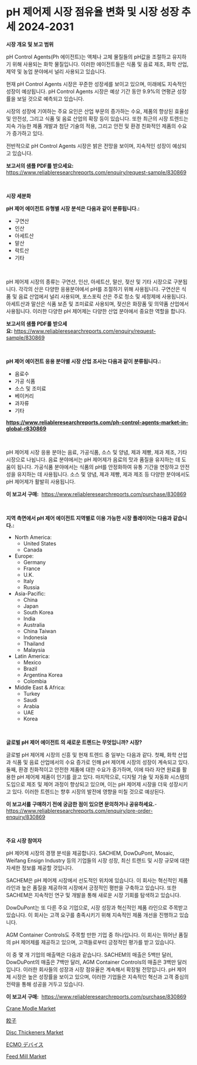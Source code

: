 <p><h1>pH 제어제 시장 점유율 변화 및 시장 성장 추세 2024-2031</h1></p><p><strong>시장 개요 및 보고 범위</strong></p>
<p><p>pH Control Agents(Ph 에이전트)는 액체나 고체 물질들의 pH값을 조절하고 유지하기 위해 사용되는 화학 물질입니다. 이러한 에이전트들은 식품 및 음료 제조, 화학 산업, 제약 및 농업 분야에서 널리 사용되고 있습니다.</p><p>현재 pH Control Agents 시장은 꾸준한 성장세를 보이고 있으며, 미래에도 지속적인 성장이 예상됩니다. pH Control Agents 시장은 예상 기간 동안 9.9%의 연평균 성장률을 보일 것으로 예측되고 있습니다.</p><p>시장의 성장에 기여하는 주요 요인은 산업 부문의 증가하는 수요, 제품의 향상된 효율성 및 안전성, 그리고 식품 및 음료 산업의 확장 등이 있습니다. 또한 최근의 시장 트렌드는 지속 가능한 제품 개발과 첨단 기술의 적용, 그리고 안전 및 환경 친화적인 제품의 수요가 증가하고 있다.</p><p>전반적으로 pH Control Agents 시장은 밝은 전망을 보이며, 지속적인 성장이 예상되고 있습니다.</p></p>
<p><strong>보고서의 샘플 PDF를 받으세요:</strong> <a href="https://www.reliableresearchreports.com/enquiry/request-sample/830869">https://www.reliableresearchreports.com/enquiry/request-sample/830869</a></p>
<p>&nbsp;</p>
<p><strong>시장 세분화</strong></p>
<p><strong>pH 제어 에이전트 유형별 시장 분석은 다음과 같이 분류됩니다.:</strong></p>
<p><ul><li>구연산</li><li>인산</li><li>아세트산</li><li>말산</li><li>락트산</li><li>기타</li></ul></p>
<p>&nbsp;</p>
<p><p>pH 제어제 시장의 종류는 구연산, 인산, 아세트산, 말산, 젖산 및 기타 시장으로 구분됩니다. 각각의 산은 다양한 응용분야에서 pH를 조절하기 위해 사용됩니다. 구연산은 식품 및 음료 산업에서 널리 사용되며, 포스포릭 산은 주로 청소 및 세정제에 사용됩니다. 아세트산과 말산은 식품 보존 및 조미료로 사용되며, 젖산은 화장품 및 의약품 산업에서 사용됩니다. 이러한 다양한 pH 제어제는 다양한 산업 분야에서 중요한 역할을 합니다.</p></p>
<p><strong>보고서의 샘플 PDF를 받으세요:</strong>&nbsp;<a href="https://www.reliableresearchreports.com/enquiry/request-sample/830869">https://www.reliableresearchreports.com/enquiry/request-sample/830869</a></p>
<p>&nbsp;</p>
<p><strong> pH 제어 에이전트 응용 분야별 시장 산업 조사는 다음과 같이 분류됩니다.:</strong></p>
<p><ul><li>음료수</li><li>가공 식품</li><li>소스 및 조미료</li><li>베이커리</li><li>과자류</li><li>기타</li></ul></p>
<p><strong><a href="https://www.reliableresearchreports.com/ph-control-agents-market-in-global-r830869">https://www.reliableresearchreports.com/ph-control-agents-market-in-global-r830869</a></strong></p>
<p>&nbsp;</p>
<p><p>pH 제어제 시장 응용 분야는 음료, 가공식품, 소스 및 양념, 제과 제빵, 제과 제조, 기타 시장으로 나뉩니다. 음료 분야에서는 pH 제어제가 음료의 맛과 품질을 유지하는 데 도움이 됩니다. 가공식품 분야에서는 식품의 pH를 안정화하여 유통 기간을 연장하고 안전성을 유지하는 데 사용됩니다. 소스 및 양념, 제과 제빵, 제과 제조 등 다양한 분야에서도 pH 제어제가 활발히 사용됩니다.</p></p>
<p><strong>이 보고서 구매:</strong>&nbsp; <a href="https://www.reliableresearchreports.com/purchase/830869">https://www.reliableresearchreports.com/purchase/830869</a></p>
<p>&nbsp;</p>
<p><strong>지역 측면에서 pH 제어 에이전트 지역별로 이용 가능한 시장 플레이어는 다음과 같습니다.:</strong></p>
<p><ul>
    <li>
        North America:
        <ul>
            <li>United States</li>
            <li>Canada</li>
        </ul>
    </li>
    <li>
        Europe:
        <ul>
            <li>Germany</li>
            <li>France</li>
            <li>U.K.</li>
            <li>Italy</li>
            <li>Russia</li>
        </ul>
    </li>
    <li>
        Asia-Pacific:
        <ul>
            <li>China</li>
            <li>Japan</li>
            <li>South Korea</li>
            <li>India</li>
            <li>Australia</li>
            <li>China Taiwan</li>
            <li>Indonesia</li>
            <li>Thailand</li>
            <li>Malaysia</li>
        </ul>
    </li>
    <li>
        Latin America:
        <ul>
            <li>Mexico</li>
            <li>Brazil</li>
            <li>Argentina Korea</li>
            <li>Colombia</li>
        </ul>
    </li>
    <li>
        Middle East & Africa:
        <ul>
            <li>Turkey</li>
            <li>Saudi</li>
            <li>Arabia</li>
            <li>UAE</li>
            <li>Korea</li>
        </ul>
    </li>
    </ul></p>
<p>&nbsp;</p>
<p><strong>글로벌 pH 제어 에이전트 의 새로운 트렌드는 무엇입니까? 시장?</strong></p>
<p><p>글로벌 pH 제어제 시장의 신흥 및 현재 트렌드 중 일부는 다음과 같다. 첫째, 화학 산업과 식품 및 음료 산업에서의 수요 증가로 인해 pH 제어제 시장의 성장이 계속되고 있다. 둘째, 환경 친화적이고 안전한 제품에 대한 수요가 증가하며, 이에 따라 자연 원료를 활용한 pH 제어제 제품이 인기를 끌고 있다. 마지막으로, 디지털 기술 및 자동화 시스템의 도입으로 제조 및 제어 과정이 향상되고 있으며, 이는 pH 제어제 시장을 더욱 성장시키고 있다. 이러한 트렌드는 향후 시장의 발전에 영향을 미칠 것으로 예상된다.</p></p>
<p><strong>이 보고서를 구매하기 전에 궁금한 점이 있으면 문의하거나 공유하세요.</strong>- <a href="https://www.reliableresearchreports.com/enquiry/pre-order-enquiry/830869">https://www.reliableresearchreports.com/enquiry/pre-order-enquiry/830869</a></p>
<p>&nbsp;</p>
<p><strong>주요 시장 참여자</strong></p>
<p><p>pH 제어제 시장의 경쟁 분석을 제공합니다. SACHEM, DowDuPont, Mosaic, Weifang Ensign Industry 등의 기업들의 시장 성장, 최신 트렌드 및 시장 규모에 대한 자세한 정보를 제공할 것입니다. </p><p>SACHEM은 pH 제어제 시장에서 선도적인 위치에 있습니다. 이 회사는 혁신적인 제품 라인과 높은 품질을 제공하여 시장에서 긍정적인 평판을 구축하고 있습니다. 또한 SACHEM은 지속적인 연구 및 개발을 통해 새로운 시장 기회를 탐색하고 있습니다. </p><p>DowDuPont는 또 다른 주요 기업으로, 시장 성장과 혁신적인 제품 라인으로 주목받고 있습니다. 이 회사는 고객 요구를 충족시키기 위해 지속적인 제품 개선을 진행하고 있습니다. </p><p>AGM Container Controls도 주목할 만한 기업 중 하나입니다. 이 회사는 뛰어난 품질의 pH 제어제를 제공하고 있으며, 고객들로부터 긍정적인 평가를 받고 있습니다. </p><p>이 중 몇 개 기업의 매출액은 다음과 같습니다. SACHEM의 매출은 5백만 달러, DowDuPont의 매출은 7백만 달러, AGM Container Controls의 매출은 3백만 달러입니다. 이러한 회사들의 성장과 시장 점유율은 계속해서 확장될 전망입니다. pH 제어제 시장은 높은 성장률을 보이고 있으며, 이러한 기업들은 지속적인 혁신과 고객 중심의 전략을 통해 성공을 거두고 있습니다.</p></p>
<p><strong>이 보고서 구매:</strong>&nbsp;&nbsp;<a href="https://www.reliableresearchreports.com/purchase/830869">https://www.reliableresearchreports.com/purchase/830869</a></p>
<p><p><a href="https://www.linkedin.com/pulse/crane-modle-market-size-growing-forecasted-period-from-2024-kj9sf?trackingId=QUJLzevaMiibHCv12fhZ0w%3D%3D">Crane Modle Market</a></p><p><a href="https://medium.com/@jerrycurtis23/%E3%83%87%E3%82%B3%E3%83%BC%E3%83%87%E3%82%A3%E3%83%B3%E3%82%B0%E3%81%97%E9%A4%83%E5%AD%90%E5%B8%82%E5%A0%B4%E3%83%A1%E3%83%88%E3%83%AA%E3%82%AF%E3%82%B9-%E5%B8%82%E5%A0%B4%E3%82%B7%E3%82%A7%E3%82%A2-%E3%83%88%E3%83%AC%E3%83%B3%E3%83%89-%E6%88%90%E9%95%B7%E3%83%91%E3%82%BF%E3%83%BC%E3%83%B3-3fa79da23e6f">餃子</a></p><p><a href="https://www.linkedin.com/pulse/disc-thickeners-market-analysis-examines-its-scope-growth-wxspc?trackingId=OU%2BDGjtOBlspjE3URyCxfA%3D%3D">Disc Thickeners Market</a></p><p><a href="https://github.com/mreklxf44233/Market-Research-Report-List-1/blob/main/578764324779.md">ECMO デバイス</a></p><p><a href="https://github.com/CliffMedina6/Market-Research-Report-List-4/blob/main/feed-mill-market.md">Feed Mill Market</a></p></p>